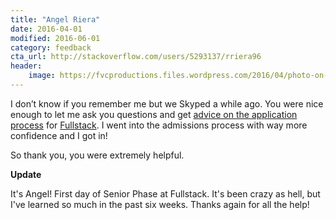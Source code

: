 ```yaml
---
title: "Angel Riera"
date: 2016-04-01
modified: 2016-06-01
category: feedback
cta_url: http://stackoverflow.com/users/5293137/rriera96
header:
    image: https://fvcproductions.files.wordpress.com/2016/04/photo-on-4-11-16-at-7-33-pm.jpg
---
```


I don’t know if you remember me but we Skyped a while ago. You were nice enough to let me ask you questions and get [advice on the application process](http://fvcproductions.com/2016/03/31/all-the-bootcamp-things/) for [Fullstack](http://fullstackacademy.com). I went into the admissions process with way more confidence and I got in!

So thank you, you were extremely helpful.

**Update**

It's Angel! First day of Senior Phase at Fullstack. It's been crazy as hell, but I've learned so much in the past six weeks. Thanks again for all the help!